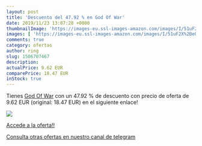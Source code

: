 ```yaml
---
layout: post
title: 'Descuento del 47.92 % en God Of War'
date: 2019/11/23 13:07:28 +0000
thumbnailImage: 'https://images-eu.ssl-images-amazon.com/images/I/51uF2X%2BeQLL._SL200_.jpg'
images: [ 'https://images-eu.ssl-images-amazon.com/images/I/51uF2X%2BeQLL._SL200_.jpg' ]
comments: true
category: ofertas
author: ring
slug: 1506707467
description:
actualPrice: 9.62 EUR
comparePrice: 18.47 EUR
inStock: true
---
```


Tienes [God Of War](https://www.amazon.com/dp/1506707467/?tag=redken08-20) con un 47.92 % de descuento con precio de oferta de 9.62 EUR (original: 18.47 EUR) en el siguiente enlace!

[![](https://images-eu.ssl-images-amazon.com/images/I/51uF2X%2BeQLL._SL200_.jpg)](https://www.amazon.com/dp/1506707467/?tag=redken08-20)

[Accede a la oferta!!](https://www.amazon.com/dp/1506707467/?tag=redken08-20)

[Consulta otras ofertas en nuestro canal de telegram](https://t.me/s/ofertas25)
